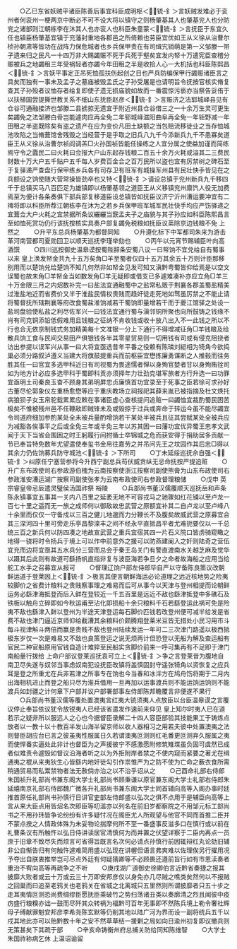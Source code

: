 <!-- { "loadSidebar": true } -->
　　○乙巳东省妖贼平诸臣陈善后事宜科臣成明枢＜锍-釒＞言妖贼发难必于衮州者何衮州一梗两京中断必不可不设大将以镇守之则杨肇基其人也肇基兖人也分防兖之诸部则江朝栋李在沐其人也亦衮人也科臣朱童蒙＜锍-釒＞言抚臣于东宜久任也镇臣杨肇基宜镇于兖藩封重地各郡邑之所倚赖也劳臣宜优如王从义徐从治曹尔桢孙朝肃等皆功在战阵力保危城者也乡兵保甲责在有司缉宄销萌是第一义邹滕一带孑遗来归之民凡一十四万非大赐蠲赈不死于兵死于壑矣宜发内帑十万遣宪臣查稽分赈被兵之地蠲租三年受祸轻者亦蠲今年田租之半是收拾人心一大机括也科臣陈熙昌＜锍-釒＞言妖平事定正吊死恤孤扶伤起创之日也严兵防编保甲行蠲赈诸臣言之具矣而独有一事未及孟子之墓庙被毁孟氏之子孙受屠是也请明旨令抚按官核实脩复查其子孙殁者议恤存者给复即使孑遗无损庙貌如故而一番震惊污亵亦当祭告妥侑于以扶植国尝提撕世教关系不细山东抚臣赵彦＜锍-釒＞言赈济之法郓城峄县见有仓谷可通融接济也邹滕二县掳掠无遗宜于附近州县仓谷借三之一十余万生灵可更生矣蠲免之法邹滕白骨岂能遽肉应再全免二年郓城峄滋阳曲阜再全免一年钜野减一年田租之半盗既除矣有盗之遗产在应为变价凡田土缺额之当包赔流移徒业之当存恤城池攻陷之当脩葺馆舍残毁之当经营于是乎取之旧兵八九千今添新兵九千不患寡矣道臣王从义徐从治曹尔祯阎调羔□火孙国祯皆能任操练之人宜分属之使益加谨而简练焉守令之蠹民二曰火耗曰佥报大户山东起存钱粮二百五十余万火耗或溢其二三费民财数十万大户五千贴户五千每人岁费百金合之百万民所以盗也宜有厉禁树之碑石至于复驿递严查盘行保甲练乡兵各有司存卫有班军有城操军州县有民壮快手皆见在之兵额设之饷使随大营常操皆劲卒也又特＜锍-釒＞请设总镇于兖州新兵九千移四千于总镇买马八百匹足为雄镇即以杨肇基领之道臣王从义移镇兖州廪饩人役无加费焉至为便计各条奏俱下部兵部复移道臣设总镇皆如抚臣议济宁沂州漕运要冲宜有二禆将即以科臣所荐江朝栋李在沐为之若乡兵保甲班军城军民壮快手均应严饬驿递之宜葺佥大户火耗之宜禁据所条议纚纚当窾孟夫子之庙貌与其子孙应如科臣陈熙昌言至如恤死赏功仍行该抚按核实具奏户部复蠲免税粮如抚臣议苐除京边钱粮不免  上然之
　　○升平东总兵杨肇基为都督同知
　　○升遵化标下中军都司朱来为游击革河南营都司夏勋回卫以顺天巡抚李瑾举劾也
　　○丙午以元宵节赐辅臣叶向高酒馔
　　○四川巡按御史温皋谟按蜀陛辞条安蜀八议一曰帑饷不宜兑给自有蜀事以来  皇上涣发帑金共九十五万矣角□羊至蜀者仅四十五万其余五十万则计臣那移别用而以楚饷兑给楚饷不知几何然非如帑金见发可知又滇黔粤蜀皆仰给焉是以空文误蜀也故未角□羊帑金当如数发角□羊无疑即或借支已多遽难凑补亦应立角□羊三十万金限三月之内炤数补完一曰盐法宜通融蜀中之盐常私贩于荆襄各郡盖蜀盐精美过淮盐地近而省费价又半于淮盐民情权贵贱而趋奸徒走死地如骛虽厉禁之不能止请将蜀督抚所辖荆襄等府改食蜀盐淮饷减若干蜀饷即量增若干而于夔江馆驿之处设一盐司盘验使私盐之利尽佐军兴一曰钱法宜通行蜀与滇邻铜所聚也向所鼓铸之钱缘不肖有司克铜添铅低假难用且钱粮之征纳不肯收钱或收十放八出入不一此钱之所以不行也合无依京制钱式务加精美每十文准银一分上下通行不得增减征角□羊钱粮及给散兵饷工食与民间交易田产俱银钱各半其零星贸易则一切用钱有司或有侵克阻挠者访出参提以误军兴从事一曰大将宜亟选昔年平番之役赖有陈璘刘綎相为犄角今欲捣巢必须分路叙泸遵义当建大将旗鼓提重兵而前枢臣宜懋拣廉勇谋断之人推毂而往务胜其任一曰官宜多选甲科近日有司视蜀为畏途懦者惮以身殉官婪者甘以身殉贿铨司如为地方计必应多选甲科于蜀即科贡亦须择年力壮劲克堪军旅者方行升选一曰功罪宜亟明土司秦良玉奋不顾身其弟明屏忠贞廉慎首功宜录至于死事之臣若徐可求孙好古董尽伦郭象仪左重杨愈懋等应于重庆教场立祠报祀其薛来胤已被指摘及杜文焕托病狼狈子女玉帛驼载累累应敕在事诸臣虚心查核提问追赃一曰蠲恤宜裁酌蜀民困苦极矣不惟被残州邑不任鞭敌即贼锋未及或毁掠于过兵或奔命于转运今虽不能尽蠲宜令司道府细加参酌某处全未被兵量酌增饷若干某处半被兵且征其尝赋某处全被兵应为减豁各俟事平之后或全免三年或半免三年以苏其困一曰藩功宜优异蜀王忠孝文武闻于天下当省会围困之时王躬履行间拊循士卒锦城之危而获安得于捐助居多贡献一节已奉旨特免数年尤望遣使奉玺书金帛往嘉劳之并吊问先王之坟园作其后忠□得以其余力仍佐饷募兵防守城池＜锍-釒＞下所司
　　○丁未延绥巡抚佘自强＜锍-釒＞纠原任宁塞营参将今升西宁副总兵苟伏威贪纵无忌命抚按严提追赃
　　○升广东布政使司右参政游伯槐为云南按察使浙江按察司副使熊膏为山东布政使司右参政淮安漕运湖广按察司副使张孝为云南布政使司右参政督理粮储
　　○戊申  英宗睿皇帝忌辰遣灵璧侯汤国祚祭  裕陵
　　○兵部尚书董汉儒覆顺天巡抚岳和声条陈永镇事宜五事其一关内八百里之延袤无地不可容戎马之驰骤如红花铺以至卢龙一百七十里之遥而无一旅之成师何以御敌故忠武营之原额宜补其二自卢龙以至卢峰八十余里而仅仅一守备戍以三百之健儿地邈而力分鞭长不及腹矣故威武营之原募宜合其三深河四十里可旁走乐亭昌黎滦丰之间不经永平直抵昌平者尤难扼要仅以一千总统三百之新兵何以防四凑之地故宣武营之重兵宜宿其四一片石义院口皆虏骑窥瞰之地得一骁将时令扬兵于境上可以作中前意外之援可以防燕建阑入之奸则陆奇之营伍宜充而边将宜亟其五水兵分三营而总会于秦王岛关门有警直渡南水关越芝麻及觉华以蹑其后此则有故道可繇扬帆直指非复与波臣海若争旦夕之命者故海船之应用当给舵工水手之召募宜从报可
　　○督理辽饷户部左侍郎毕自严以守备陈良策议改朝鲜运道于登莱因上＜锍-釒＞极言其便言朝鲜海运必论道理之远近核地势之险夷较脚价之省费计粮料之贵贱察事理之难易而后可从事今以天津与登州相提而论朝鲜运务必繇津海抵登而后入鲜在登较近一千五百里是远近不敌也繇津抵登中多礁石及铁板以触舟立碎即如今秋运甫至沾化即损船十余只粮料千石若繇登运此祸可免是险夷不敌也繇津入鲜以登州为半途天津登运每石脚价匹钱若改登州便可减半给发是省费不敌也津门逼近京师仰给截漕其余粮料价颇腾翔登莱米豆皆无措处小民习用市斗每斗视津斛斗两倍而赢是贵贱不敌也登州陆续发运一年可二三次津门路遥以极西抵极东岁仅一次是难易又不敌也良策登运之说无烦再计但恐登以无船为解及查运船有官民二种官船原用官钱自造计难猝至民船实贪脚价前来一呼可集再有不足即于津门南船量行拨给  上命户部议登莱巡抚袁可立上＜锍-釒＞争之言登莱昔为腹地自南卫尽失遂与奴邻当事虑奴南犯设抚臣改镇将盖慎固封守遥张犄角以资恢复之应兵耳是登之所重尤在兵非若津之所事专在饷也今当春和冰泮方在鸠舟饬将期于二月内出海相机进止而登之船只尽为淮兵借用一旦再加以运事渡兵则不能运饷运饷则不能渡兵如封疆之计何章下户部并议户部署部事左侍郎陈邦瞻覆言非便遂不果行
　　○兵部尚书董汉儒等覆处置澳夷言红夷大铳须夷人点放臣以台臣温皋谟之言覆议停止奉旨依议犹令放锐夷人已经该省遣发作速前来仰见  皇上知尔时夷人已在道若示之疑非所以服远人之心也今据督臣录解二十四人容臣部验其技能果工于铸炼点放者以一教十以十教百半发山海半留京师以收人器相习之用若夫彼中处置澳夷之法则督臣胡应台已言之彼虽夷性服属日久若谓澳夷叵测则红毛番更叵测弃久服属之夷而使悍番实逼处此非计也督臣为之声援彼宁不感激愿附修筑雉堞虽负固可虞然已成者似难责令遽毁如督议沿海者听之以为外拒附岸者禁之不使内窥而紧要之著尤在缉通夷之棍从来夷狄生心皆繇内地奸徒勾引作祟惟严为之防不使为亡命之薮衣食所需稍通贸易而私鬻禁物者法无赦倘亦治之以不治乎诏从之
　　○己酉命礼部右侍郎朱国祯升礼部尚书兼东阁大学士礼部尚书顾秉谦以原官兼东阁大学士礼部右侍郎朱延禧南京礼部右侍郎魏广微各升礼部尚书兼东阁大学士同首辅向高等入阁办事时廷推首原任礼部尚书孙慎行日讲官[吏](礼)部左侍郎盛以弘次之俱不点用于是辅臣向高等上言从来大臣点用皆炤名次即臣等叨滥亦以列名在前旧岁都察院之不用邹元标工部尚书之不用孙玮皆争论纷纷有许多疑忖况在阁臣尤人所观望与他官不同而首推二臣并不蒙点揆之人情政体殊为未妥物论揣摩何所不至一番盛事反滋多口在慎行或以前在礼曹条议有所触忤以弘日侍讲读居官清慎何为而并置之伏望详察于二臣内再点一员庶于旧章不致尽失而烦言可省得旨既言名次何必请点孙慎行前因辄辩红丸论劾旧辅非公自惭告归有何触忤遽难简用盛以弘现在讲幄但语言弗爽难以佐理俟另行擢用况予夺出自朕衷推举岂可尽点外廷有何疑猜卿等不必顾畏还遵前旨行如有市恩渎奏者重治不宥向高等再疏争之不听
　　○庚戌湖广道御史徐卿伯言近黔省奏捷之报其披靡大败者或云十万或云三十万即安邦彦仅以身免亦几尽贼之噍类矣然何以不报贼之回巢而曰追至老鸦关也老鸦关在省城之北离城只五里然则所谓披靡者只五十步之走耳夷情叵测恐尚费绸缪臣愿抚臣乘破竹之势扫荡诸丑类以奏廓清之烈且闻彼中疫疠盛行粮糗亦诎一鼓而尽歼其众转祸为福黔可百年无事即不然陈兵境上勒令奢社辉母子缚献罪魁安邦彦李希尧陈玄默等仍削其地以陆广河为界而设一副将统兵五千以戍其地此亦可以贻黔数十年之安不然草草结一援剿之局如向日渝州初复即议撤兵则无策甚矣下其疏于部
　　○辛亥命铸衡州府总捕关防给同知陈维智
　　○大学士朱国祚称病乞休  上温诏谕留
